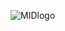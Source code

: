 ![MIDlogo](https://github.com/MidFoundation/website/assets/149153274/408c6fd1-ad9a-4c47-971c-24303f842e7c)

